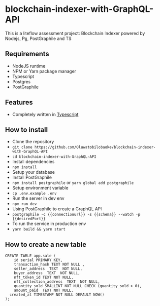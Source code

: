 # blockchain-indexer-with-GraphQL-API

This is a liteflow assessment project: Blockchain Indexer  powered by Nodejs, Pg, PostGraphile and TS

## Requirements
- NodeJS runtime
- NPM or Yarn package manager
- Typescript
- Postgres
- PostGraphile

## Features
- Completely written in [Typescript](https://typescriptlang.org/)

## How to install
- Clone the repository
- `git clone https://github.com/Oluwatobilobaoke/blockchain-indexer-with-GraphQL-API`
- `cd blockchain-indexer-with-GraphQL-API`
- Install dependencies
- `npm install`
- Setup your database
- Install PostGraphile
- `npm install postgraphile` or `yarn global add postgraphile`
- Setup environment variable
- `cp .env.example .env`
- Run the server in dev env
- `npm run dev`
- Using PostGraphile to create a GraphQL API
- `postgraphile -c {{connectionurl}} -s {{schema}} --watch -p {{desiredPort}}`
- To run the service in production env
- `yarn build && yarn start`



## How to create a new table

```
CREATE TABLE app.sale (
	id serial PRIMARY KEY,
	transaction_hash TEXT NOT NULL ,
	seller_address  TEXT  NOT NULL,
	buyer_address  TEXT  NOT NULL,
	nft_token_id TEXT NOT NULL,
	nft_collection_address  TEXT  NOT NULL,
	quantity_sold SMALLINT NOT NULL CHECK (quantity_sold > 0),
	amount_paid  TEXT NOT NULL,
  created_at TIMESTAMP NOT NULL DEFAULT NOW()
);

```
